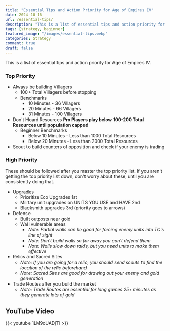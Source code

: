 ```yaml
---
title: "Essential Tips and Action Priority for Age of Empires IV"
date: 2024-10-16
url: /essential-tips/
description: "This is a list of essential tips and action priority for Age of Empires IV."
tags: [strategy, beginner]
featured_image: "/images/essential-tips.webp"
categories: Strategy
comment: true
draft: false
---
```

This is a list of essential tips and action priority for Age of Empires IV.<!--more-->

### Top Priority

- Always be building Villagers
  - 100+ Total Villagers before stopping
  - Benchmarks
    - 10 Minutes - 36 Villagers
    - 20 Minutes - 66 Villagers
    - 31 Minutes - 100 Villagers
- Don't Hoard Resources **Pro Players play below 100-200 Total Resources until population capped**
  - Beginner Benchmarks
    - Below 10 Minutes - Less than 1000 Total Resources
    - Below 20 Minutes - Less than 2000 Total Resources
- Scout to build counters of opposition and check if your enemy is trading

### High Priority

These should be followed after you master the top priority list. If you aren't getting the top priority list down, don't worry about these, until you are consistently doing that.

- Upgrades
  - Prioritize Eco Upgrades 1st
  - Military unit upgrades on UNITS YOU USE and HAVE 2nd
  - Blacksmith upgrades 3rd (priority goes to arrows)
- Defense
  - Built outposts near gold
  - Wall vulnerable areas
    - *Note: Partial walls can be good for forcing enemy units into TC's line of sight*
    - *Note: Don't build walls so far away you can't defend them*
    - *Note: Walls slow down raids, but you need units to make them effective*
- Relics and Sacred Sites
  - *Note: If you are going for a relic, you should send scouts to find the location of the relic beforehand*
  - *Note: Sacred Sites are good for drawing out your enemy and gold generation*
- Trade Routes after you build the market
  - *Note: Trade Routes are essential for long games 25+ minutes as they generate lots of gold*

## YouTube Video

{{< youtube 1LM9oUADjTI >}}